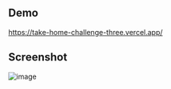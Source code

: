 ## Demo
https://take-home-challenge-three.vercel.app/

## Screenshot
![image](https://github.com/furkan-cat/take-home-challenge/assets/75113766/8ffc12c5-84e1-419d-b560-0f1e1e61315e)
